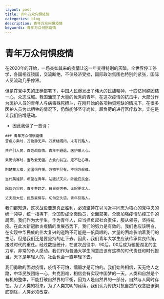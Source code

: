 ```yaml
---
layout: post
title: 青年万众何惧疫情
categories: blog
description: 青年万众何惧疫情
keywords: 青年万众何惧疫情
---
```


# 青年万众何惧疫情

  在2020年的开始，一场突如其来的疫情让这一年变得特别的灰暗，全世界停工停学，各国相互锁国，交流断绝，不仅经济受挫，国际政治氛围也特别的紧张，国际人员流动几乎停滞。

  但是在党中央的正确部署下，中国人民爆发出了伟大的民族精神，十四亿同胞团结一心，众志成城。我国涌现了大量的优秀的青年，在这次疫情的抗击中，大部分作为医护人员的青年人与病毒殊死搏斗，在刚开始的各项物资短缺的情况下，在很多医护人员为此牺牲的情况下，仍然能够坚守岗位，超负荷的进行医疗救治，实在是让我们倍增感动。

* 因此我做了一首诗：

```
### 青年万众何惧疫情
苦疫方乘时，万物静无声。万家楼阁闭，未有行路人。

共产引人民，百姓战疫情。青年不避退，医护暖人心。

亲历饥寒时，当政爱无疆。衣食门前送，定不让心寒。

荆楚蒙大难，全国俱齐援。万物不尽有，不惧万般难。

当代英雄梦，希望在青年。站能抗天灾，卧能庇民全。

除疫仍需药，青年共趋之。日日处方书，无眠更忧人。

丈夫担大任，民族豪情存。切勿空头语，青年引路人。
```

  我们都知道，这次战役要想真正胜利，必须坚持在以习近平同志为核心的党中央的统一领导，统一指挥下，全国形成全面动员，全面部署，全面加强疫情防控工作的局面。我们作为大学生，作为青年人，应当担负起社会责任，服从领导，坚持抗疫。在此次新冠肺炎疫情的发展态势下，我们的努力是有效的。我们也应该明白，在实现中华民族的伟大复兴的道路不可能是一帆风顺的，大量的困难影响着我们的生活，但是我们还是要坚持的走下去。因此，我们青年大学生应该传承优良传统，接过时代的重任。经过数据统计，在这次战役中，90后，00后成为驰援湖北的主力军，非常的令人感动。我们作为普通大学生同意应该有这样的时代责任和时代担当。天下是年轻人的，社会也会一直年轻下去。

  我们勇敢的面对疫情，疫情不可怕，懦弱才是可怕的。我们始终相信，天无绝人之路，中华民族团结一心，共克困难，相信会有实现中国梦的一天。人类和自然是个有机的整体，不能打破自然界的平衡，因为人是自然界的一部分，自然与人同时存在。为了人类的将来，为了人类文明的延续，我们认为传统对抗自然的观念应该彻底割除，人类必须改变。